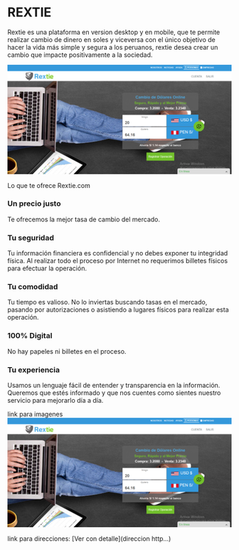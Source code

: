 # **REXTIE**
 Rextie es una plataforma en version desktop y en mobile, que te permite realizar cambio de dinero en soles y viceversa con el único objetivo de hacer la vida más simple y segura a los peruanos, rextie desea crear un cambio que impacte positivamente a la sociedad.

![REXTIE](assets/images/rextie-img1.png)

Lo que te ofrece Rextie.com

### **Un precio justo**
Te ofrecemos la mejor tasa de cambio del mercado.

### **Tu seguridad**

Tu información financiera es confidencial y no debes exponer tu integridad física. Al realizar todo el proceso por Internet no requerimos billetes físicos para efectuar la operación.

### **Tu comodidad**

Tu tiempo es valioso. No lo inviertas buscando tasas en el mercado, pasando por autorizaciones o asistiendo a lugares físicos para realizar esta operación.

### **100% Digital**

No hay papeles ni billetes en el proceso.

### **Tu experiencia**

Usamos un lenguaje fácil de entender y transparencia en la información. Queremos que estés informado y que nos cuentes como sientes nuestro servicio para mejorarlo día a día.

link para imagenes 
![REXTIE](assets/images/rextie-img1.png)

link para direcciones:
[Ver con detalle](direccion http...)